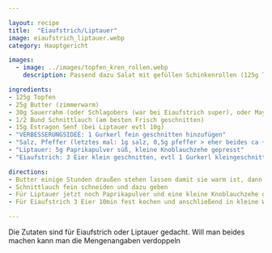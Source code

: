 ```yaml
---

layout: recipe
title:  "Eiaufstrich/Liptauer"
image: eiaufstrich_liptauer.webp
category: Hauptgericht

images:
  - image: ../images/topfen_kren_rollen.webp
    description: Passend dazu Salat mit gefüllen Schinkenrollen (125g Topfen, 1-2EL Kren, 1/2 Knoblauchzehe, Salz+Pfeffer)

ingredients:
- 125g Topfen
- 25g Butter (zimmerwarm)
- 30g Sauerrahm (oder Schlagobers (war bei Eiaufstrich super), oder Mayonnaise; evtl einfach mehr Butter)
- 1/2 Bund Schnittlauch (am besten Frisch geschnitten)
- 15g Estragon Senf (bei Liptauer evtl 10g)
- "VERBESSERUNGSIDEE: 1 Gurkerl fein geschnitten hinzufügen"
- "Salz, Pfeffer (letztes mal: 1g salz, 0,5g pfeffer > eher beides ca +0,5g)"
- "Liptauer: 5g Paprikapulver süß, kleine Knoblauchzehe gepresst"
- "Eiaufstrich: 3 Eier klein geschnitten, evtl 1 Gurkerl kleingeschnitten (gut!)"

directions:
- Butter einige Stunden draußen stehen lassen damit sie warm ist, dann mit Sauerrahm/Schlagobers sowie Estragon Senf vermischen
- Schnittlauch fein schneiden und dazu geben
- Für Liptauer jetzt noch Paprikapulver und eine kleine Knoblauchzehe gepresst dazugeben
- Für Eiaufstrich 3 Eier 10min fest kochen und anschließend in kleine Würfel schneiden und zur Masse dazugeben. Evtl auch ein Gurkerl klein schneiden und dazugeben

---
```


Die Zutaten sind für Eiaufstrich oder Liptauer gedacht. Will man beides machen kann man die Mengenangaben verdoppeln
